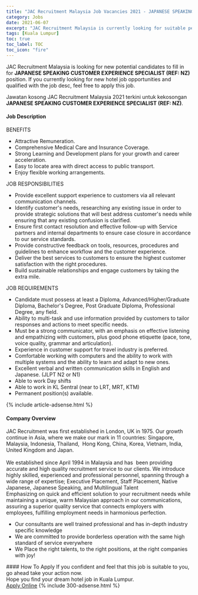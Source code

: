 ```yaml
---
title: "JAC Recruitment Malaysia Job Vacancies 2021 - JAPANESE SPEAKING CUSTOMER EXPERIENCE SPECIALIST (REF: NZ)" 
category: Jobs 
date: 2021-06-07 
excerpt: "JAC Recruitment Malaysia is currently looking for suitable person to fill in the JAPANESE SPEAKING CUSTOMER EXPERIENCE SPECIALIST (REF: NZ) which positioned at Kuala Lumpur" 
tags: [Kuala Lumpur] 
toc: true 
toc_label: TOC 
toc_icon: "fire" 
--- 
```


<p>JAC Recruitment Malaysia is looking for new potential candidates to fill in for <b>JAPANESE SPEAKING CUSTOMER EXPERIENCE SPECIALIST (REF: NZ)</b> position. If you currently looking for new hotel job opportunities and qualified with the job desc, feel free to apply this job.
</p>Jawatan kosong JAC Recruitment Malaysia 2021 terkini untuk kekosongan <b>JAPANESE SPEAKING CUSTOMER EXPERIENCE SPECIALIST (REF: NZ)</b>. 
<div><div><h4>Job Description</h4></div><div><div><span><div><div>BENEFITS<ul><li>Attractive Remuneration.</li><li>Comprehensive Medical Care and Insurance Coverage.</li><li>Strong Learning and Development plans for your growth and career acceleration.</li><li>Easy to locate area with direct access to public transport.</li><li>Enjoy flexible working arrangements.</li></ul><div>JOB RESPONSIBILITIES</div><ul><li>Provide excellent support experience to customers via all relevant communication channels.</li><li>Identify customer's needs, researching any existing issue in order to provide strategic solutions that will best address customer's needs while ensuring that any existing confusion is clarified.</li><li>Ensure first contact resolution and effective follow-up with Service partners and internal departments to ensure case closure in accordance to our service standards.</li><li>Provide constructive feedback on tools, resources, procedures and guidelines to enhance workflow and the customer experience.</li><li>Deliver the best services to customers to ensure the highest customer satisfaction with the right procedures.</li><li>Build sustainable relationships and engage customers by taking the extra mile.</li></ul><div>JOB REQUIREMENTS</div><ul><li>Candidate must possess at least a Diploma, Advanced/Higher/Graduate Diploma, Bachelor's Degree, Post Graduate Diploma, Professional Degree, any field.</li><li>Ability to multi-task and use information provided by customers to tailor responses and actions to meet specific needs.</li><li>Must be a strong communicator, with an emphasis on effective listening and empathizing with customers, plus good phone etiquette (pace, tone, voice quality, grammar and articulation).</li><li>Experience in customer support for travel industry is preferred.</li><li>Comfortable working with computers and the ability to work with multiple systems and the ability to learn and adapt to new ones.</li><li>Excellent verbal and written communication skills in English and Japanese. (JLPT N2 or N1)</li><li>Able to work Day shifts</li><li>Able to work in KL Sentral (near to LRT, MRT, KTM)</li><li>Permanent position(s) available.</li></ul></div></div></span></div></div></div> 
{% include article-adsense.html %} 
<div><div><h4>Company Overview</h4></div><div><div><span><div><div>
	JAC Recruitment was first established in London, UK in 1975. Our growth continue in Asia, where we make our mark in 11 countries: Singapore, Malaysia, Indonesia,&#160;Thailand, &#160;Hong Kong, China,&#160;Korea, Vietnam, India, United Kingdom and Japan.</div>
<div>
<br>
	We established since April 1994 in Malaysia and has &#160;been providing accurate and high quality recruitment service to our clients. We introduce highly skilled, experienced and professional personnel, spanning through a wide range of expertise; Executive Placement, Staff Placement, Native Japanese, Japanese Speaking, and Multilingual Talent&#160;</div>
<div>
	Emphasizing on quick and efficient solution to your recruitment needs while maintaining a unique, warm Malaysian approach in our communications, assuring a superior quality service that connects employers with employees, fulfilling employment needs in harmonious perfection.</div>
<ul>
<li>
		Our consultants are well trained professional and has in-depth industry specific knowledge</li>
<li>
		We are committed to provide borderless operation with the same high standard of service everywhere</li>
<li>
		We Place the right talents, to the right positions, at the right companies with joy!</li>
</ul></div></span></div></div></div> 
#### How To Apply 
If you confident and feel that this job is suitable to you, go ahead take your action now. <br/> 
Hope you find your dream hotel job in Kuala Lumpur. <br/> 
<a href="https://www.jobstreet.com.my/en/job/japanese-speaking-customer-experience-specialist-ref:-nz-4568127?jobId=jobstreet-my-job-4568127" class="btn btn--info" target="_blank" rel="nofollow noopenner">Apply Online</a> 
{% include 300-adsense.html %} 